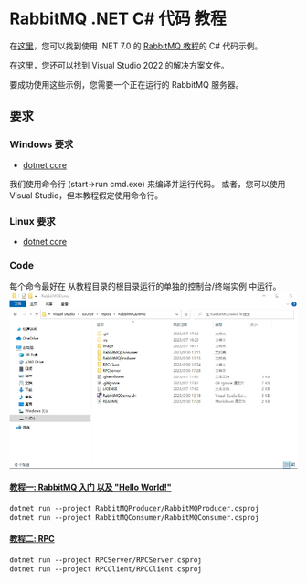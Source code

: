 # RabbitMQ .NET C# 代码 教程

在[这里](https://github.com/rabbitmq/rabbitmq-tutorials/tree/main/dotnet)，您可以找到使用 .NET 7.0 的 [RabbitMQ
教程](https://www.rabbitmq.com/getstarted.html)的 C# 代码示例。

在[这里](https://github.com/rabbitmq/rabbitmq-tutorials/tree/main/dotnet)，您还可以找到 Visual Studio 2022 的解决方案文件。

要成功使用这些示例，您需要一个正在运行的 RabbitMQ 服务器。

## 要求

### Windows 要求

* [dotnet core](https://www.microsoft.com/net/core)

我们使用命令行 (start->run cmd.exe) 来编译并运行代码。 或者，您可以使用 Visual Studio，但本教程假定使用命令行。

### Linux 要求

* [dotnet core](https://www.microsoft.com/net/core)

### Code

每个命令最好在 从教程目录的根目录运行的单独的控制台/终端实例 中运行。
![](./image/Q%26A/3-%E5%9C%A8%E7%89%B9%E5%AE%9A%E7%9B%AE%E5%BD%95%E4%B8%8B%E5%90%AF%E5%8A%A8%E5%91%BD%E4%BB%A4%E6%8F%90%E7%A4%BA%E7%AC%A6.gif)

#### [教程一: RabbitMQ 入门 以及 "Hello World!"](https://blog.csdn.net/YMGogre/article/details/131087813)

```shell
dotnet run --project RabbitMQProducer/RabbitMQProducer.csproj
dotnet run --project RabbitMQConsumer/RabbitMQConsumer.csproj
```

#### [教程二: RPC](https://blog.csdn.net/YMGogre/article/details/131472742)

```shell
dotnet run --project RPCServer/RPCServer.csproj
dotnet run --project RPCClient/RPCClient.csproj
```